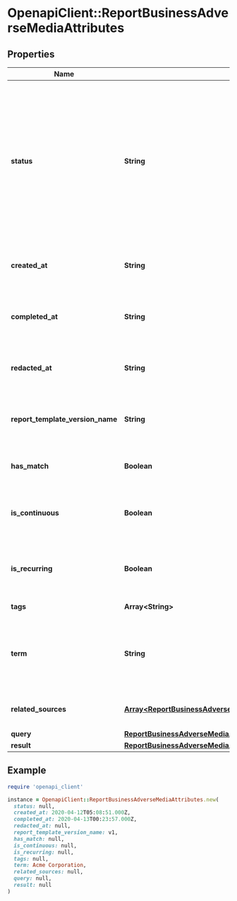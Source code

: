 # OpenapiClient::ReportBusinessAdverseMediaAttributes

## Properties

| Name | Type | Description | Notes |
| ---- | ---- | ----------- | ----- |
| **status** | **String** | The status of the report  Possible values: - pending - ready - errored  Do not assume this is a static enumeration; Persona may add new values in the future without a versioned update. | [optional] |
| **created_at** | **String** | The time the report was created in ISO 8601 format | [optional] |
| **completed_at** | **String** | The time the report completed processing in ISO 8601 format | [optional] |
| **redacted_at** | **String** | The time the report was redacted in ISO 8601 format | [optional] |
| **report_template_version_name** | **String** | The name of the report template version used for this report | [optional] |
| **has_match** | **Boolean** | Whether or not the report matched | [optional] |
| **is_continuous** | **Boolean** | Whether or not this report has been run more than once | [optional] |
| **is_recurring** | **Boolean** | Whether or not this report is scheduled to run in the future | [optional] |
| **tags** | **Array&lt;String&gt;** | Tags on the report | [optional] |
| **term** | **String** | The search term for the adverse media report, typically the name of the business. | [optional] |
| **related_sources** | [**Array&lt;ReportBusinessAdverseMediaAttributesAllOfRelatedSourcesInner&gt;**](ReportBusinessAdverseMediaAttributesAllOfRelatedSourcesInner.md) | The sources that matched for the search | [optional] |
| **query** | [**ReportBusinessAdverseMediaAttributesAllOfQuery**](ReportBusinessAdverseMediaAttributesAllOfQuery.md) |  | [optional] |
| **result** | [**ReportBusinessAdverseMediaAttributesAllOfResult**](ReportBusinessAdverseMediaAttributesAllOfResult.md) |  | [optional] |

## Example

```ruby
require 'openapi_client'

instance = OpenapiClient::ReportBusinessAdverseMediaAttributes.new(
  status: null,
  created_at: 2020-04-12T05:08:51.000Z,
  completed_at: 2020-04-13T00:23:57.000Z,
  redacted_at: null,
  report_template_version_name: v1,
  has_match: null,
  is_continuous: null,
  is_recurring: null,
  tags: null,
  term: Acme Corporation,
  related_sources: null,
  query: null,
  result: null
)
```

